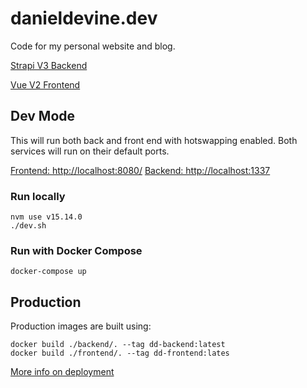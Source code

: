 # danieldevine.dev

Code for my personal website and blog. 

[Strapi V3 Backend](./backend/)

[Vue V2 Frontend](./frontend/)

## Dev Mode

This will run both back and front end with hotswapping enabled. Both services
will run on their default ports. 

[Frontend: http://localhost:8080/](http://localhost:8080/)
[Backend: http://localhost:1337](http://localhost:1337)

### Run locally 

```shell
nvm use v15.14.0
./dev.sh
```

### Run with Docker Compose

```shell
docker-compose up
```

## Production

Production images are built using:

```
docker build ./backend/. --tag dd-backend:latest
docker build ./frontend/. --tag dd-frontend:lates
```

[More info on deployment](https://github.com/DanTheMinotaur/Servers-and-Stuff)
